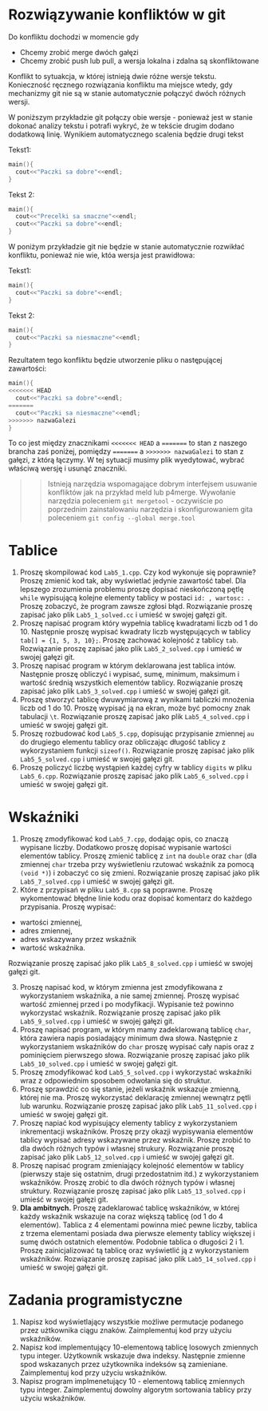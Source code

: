 # Rozwiązywanie konfliktów w git

Do konfliktu dochodzi w momencie gdy
- Chcemy zrobić merge dwóch gałęzi 
- Chcemy zrobić push lub pull, a wersja lokalna i zdalna są skonfliktowane

Konflikt to sytuakcja, w której istnieją dwie różne wersje tekstu. Konieczność ręcznego rozwiązania konfliktu ma miejsce wtedy, gdy mechanizmy git nie są w stanie automatycznie połączyć dwóch różnych wersji.

W poniższym przykładzie git połączy obie wersje - ponieważ jest w stanie dokonać analizy tekstu i potrafi wykryć, że w tekście drugim dodano dodatkową linię. Wynikiem automatycznego scalenia będzie drugi tekst

Tekst1:
```cpp 
main(){
  cout<<"Paczki sa dobre"<<endl;
}
```
Tekst 2:
```cpp
main(){
  cout<<"Precelki sa smaczne"<<endl;
  cout<<"Paczki sa dobre"<<endl;
}
```

W poniżym przykładzie git nie będzie w stanie automatycznie rozwikłać konfliktu, poniewaź nie wie, któa wersja jest prawidłowa:

Tekst1:
```cpp 
main(){
  cout<<"Paczki sa dobre"<<endl;
}
```
Tekst 2:
```cpp
main(){
  cout<<"Paczki sa niesmaczne"<<endl;
}
```

Rezultatem tego konfliktu będzie utworzenie pliku o następującej zawartości:

```cpp 
main(){
<<<<<<< HEAD    
  cout<<"Paczki sa dobre"<<endl;
=======
  cout<<"Paczki sa niesmaczne"<<endl;
>>>>>>> nazwaGalezi
}
```
To co jest między znacznikami `<<<<<<< HEAD` a `=======` to stan z naszego brancha zaś poniżej, pomiędzy `=======` a `>>>>>>> nazwaGalezi` to stan z gałęzi, z którą łączymy. W tej sytuacji musimy plik wyedytować, wybrać właściwą wersję i usunąć znaczniki.

>>Istnieją narzędzia wspomagające dobrym interfejsem usuwanie konfliktów jak na przykład meld lub p4merge. Wywołanie narzędzia poleceniem `git mergetool` - oczywiście po poprzednim zainstalowaniu narzędzia i skonfigurowaniem gita poleceniem `git config --global merge.tool`

# Tablice

1. Proszę skompilować kod `Lab5_1.cpp`. Czy kod wykonuje się poprawnie? Proszę zmienić kod tak, aby wyświetlać jedynie zawartość tabel. Dla lepszego zrozumienia problemu proszę dopisać nieskończoną pętlę `while` wypisującą kolejne elementy tablicy w postaci `id: , wartosc: `. Proszę zobaczyć, że program zawsze zgłosi błąd. Rozwiązanie proszę zapisać jako plik `Lab5_1_solved.cc` i umieść w swojej gałęzi git.
1. Proszę napisać program który wypełnia tablicę kwadratami liczb od 1 do 10. Następnie proszę wypisać kwadraty liczb występujących w tablicy `tab[] = {1, 5, 3, 10};`. Proszę zachować kolejność z tablicy `tab`. Rozwiązanie proszę zapisać jako plik `Lab5_2_solved.cpp` i umieść w swojej gałęzi git.
1. Proszę napisać program w którym deklarowana jest tablica intów. Następnie proszę obliczyć i wypisać, sumę, minimum, maksimum i wartość średnią wszystkich elementów tablicy. Rozwiązanie proszę zapisać jako plik `Lab5_3_solved.cpp` i umieść w swojej gałęzi git.
1. Proszę stworzyć tablicę dwuwymiarową z wynikami tabliczki mnożenia liczb od 1 do 10. Proszę wypisać ją na ekran, może być pomocny znak tabulacji `\t`. Rozwiązanie proszę zapisać jako plik `Lab5_4_solved.cpp` i umieść w swojej gałęzi git.
1. Proszę rozbudować kod `Lab5_5.cpp`, dopisując przypisanie zmiennej `au` do drugiego elementu tablicy oraz obliczając długość tablicy z wykorzystaniem funkcji `sizeof()`. Rozwiązanie proszę zapisać jako plik `Lab5_5_solved.cpp` i umieść w swojej gałęzi git.
1. Proszę policzyć liczbę wystąpień każdej cyfry w tablicy `digits` w pliku `Lab5_6.cpp`. Rozwiązanie proszę zapisać jako plik `Lab5_6_solved.cpp` i umieść w swojej gałęzi git.

# Wskaźniki

1. Proszę zmodyfikować kod `Lab5_7.cpp`, dodając opis, co znaczą wypisane liczby. Dodatkowo proszę dopisać wypisanie wartości elementów tablicy. Proszę zmienić tablicę z `int` na `double` oraz `char` (dla zmiennej `char` trzeba przy wyświetleniu rzutować wskaźnik za pomocą `(void *)`) i zobaczyć co się zmieni. Rozwiązanie proszę zapisać jako plik `Lab5_7_solved.cpp` i umieść w swojej gałęzi git.
1. Które z przypisań w pliku `Lab5_8.cpp` są poprawne. Proszę wykomentować błędne linie kodu oraz dopisać komentarz do każdego przypisania. Proszę wypisać:
* wartości zmiennej,
* adres zmiennej,
* adres wskazywany przez wskaźnik
* wartość wskaźnika.

Rozwiązanie proszę zapisać jako plik `Lab5_8_solved.cpp` i umieść w swojej gałęzi git.

3. Proszę napisać kod, w którym zmienna jest zmodyfikowana z wykorzystaniem wskaźnika, a nie samej zmiennej. Proszę wypisać wartość zmiennej przed i po modyfikacji. Wypisanie też powinno wykorzystać wskaźnik. Rozwiązanie proszę zapisać jako plik `Lab5_9_solved.cpp` i umieść w swojej gałęzi git.
1. Proszę napisać program, w którym mamy zadeklarowaną tablicę `char`, która zawiera napis posiadający minimum dwa słowa. Następnie z wykorzystaniem wskaźników do `char` proszę wypisać cały napis oraz z pominięciem pierwszego słowa. Rozwiązanie proszę zapisać jako plik `Lab5_10_solved.cpp` i umieść w swojej gałęzi git.
1. Proszę zmodyfikować kod `Lab5_5_solved.cpp` i wykorzystać wskaźniki wraz z odpowiednim sposobem odwołania się do struktur.
1. Proszę sprawdzić co się stanie, jeżeli wskaźnik wskazuje zmienną, której nie ma. Proszę wykorzystać deklarację zmiennej wewnątrz pętli lub warunku. Rozwiązanie proszę zapisać jako plik `Lab5_11_solved.cpp` i umieść w swojej gałęzi git.
1. Proszę napiać kod wypisujący elementy tablicy z wykorzystaniem inkrementacji wskaźników. Proszę przy okazji wypisywania elementów tablicy wypisać adresy wskazywane przez wskaźnik. Proszę zrobić to dla dwóch różnych typów i własnej strukury. Rozwiązanie proszę zapisać jako plik `Lab5_12_solved.cpp` i umieść w swojej gałęzi git.
1. Proszę napisać program zmieniający kolejność elementów w tablicy (pierwszy staje się ostatnim, drugi przedostatnim itd.) z wykorzystaniem wskaźników. Proszę zrobić to dla dwóch różnych typów i własnej struktury. Rozwiązanie proszę zapisać jako plik `Lab5_13_solved.cpp` i umieść w swojej gałęzi git.
1. **Dla ambitnych.** Proszę zadeklarować tablicę wskaźników, w której każdy wskaźnik wskazuje na coraz większą tablicę (od 1 do 4 elementów). Tablica z 4 elementami powinna mieć pewne liczby, tablica z trzema elementami posiada dwa pierwsze elementy tablicy większej i sumę dwóch ostatnich elementów. Podobnie tablica o długości 2 i 1. Proszę zainicjalizować tą tablicę oraz wyświetlić ją z wykorzystaniem wskaźników. Rozwiązanie proszę zapisać jako plik `Lab5_14_solved.cpp` i umieść w swojej gałęzi git.

# Zadania programistyczne

1. Napisz kod wyświetlający wszystkie możliwe permutacje podanego przez użtkownika ciągu znaków. Zaimplementuj kod przy użyciu wskaźników.
2. Napisz kod implementujący 10-elementową tablicę losowych zmiennych typu integer. Użytkownik wskazuje dwa indeksy. Następnie zmienne spod wskazanych przez użytkownika indeksów są zamieniane. Zaimplementuj kod przy użyciu wskaźników.
3. Napisz program implmenetujący 10 - elementową tablicę zmiennych typu integer. Zaimplementuj dowolny algorytm sortowania tablicy przy użyciu wskaźników.
